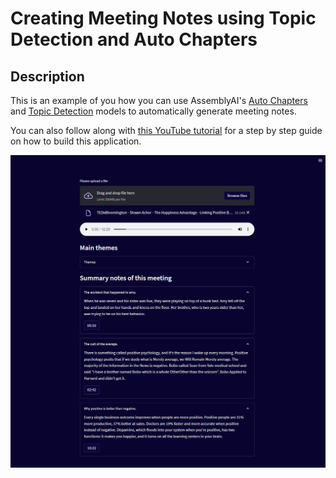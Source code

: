 # Creating Meeting Notes using Topic Detection and Auto Chapters

## Description

This is an example of you how you can use AssemblyAI's [Auto Chapters](https://www.assemblyai.com/blog/introducing-assemblyai-auto-chapters-summarize-audio-and-video-files/) and [Topic Detection](https://www.assemblyai.com/docs/audio-intelligence#topic-detection-iab-classification) models to automatically generate meeting notes.

You can also follow along with [this YouTube tutorial](https://youtu.be/RMBhwwqeDOw) for a step by step guide on how to build this application.

![Preview](screenshot.png)

